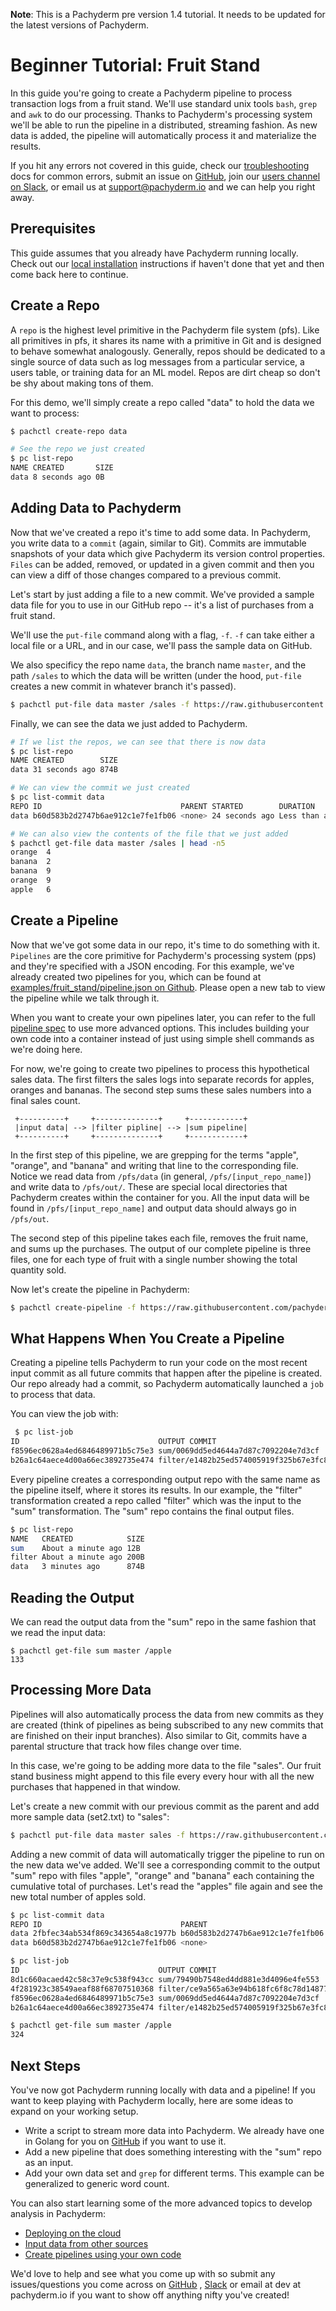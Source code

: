 **Note**: This is a Pachyderm pre version 1.4 tutorial.  It needs to be updated for the latest versions of Pachyderm.

# Beginner Tutorial: Fruit Stand

In this guide you're going to create a Pachyderm pipeline to process
transaction logs from a fruit stand. We'll use standard unix tools `bash`, `grep`
and `awk` to do our processing. Thanks to Pachyderm's processing system we'll
be able to run the pipeline in a distributed, streaming fashion. As new data is
added, the pipeline will automatically process it and materialize the results.

If you hit any errors not covered in this guide, check our [troubleshooting](http://docs.pachyderm.io/en/v1.7.3/managing_pachyderm/general_troubleshooting.html) docs for common errors, submit an issue on [GitHub](https://github.com/pachyderm/pachyderm), join our [users channel on Slack](http://pachyderm-users.slack.com), or email us at [support@pachyderm.io](mailto:support@pachyderm.io) and we can help you right away.

## Prerequisites

This guide assumes that you already have Pachyderm running locally. Check out our [local installation](http://docs.pachyderm.io/en/v1.7.3/getting_started/local_installation.html) instructions if haven't done that yet and then come back here to continue.


## Create a Repo

A `repo` is the highest level primitive in the Pachyderm file system (pfs). Like all primitives in pfs, it shares its name with a primitive in Git and is designed to behave somewhat analogously. Generally, repos should be dedicated to a single source of data such as log messages from a particular service, a users table, or training data for an ML model. Repos are dirt cheap so don't be shy about making tons of them.

For this demo, we'll simply create a repo called
"data" to hold the data we want to process:

```sh
$ pachctl create-repo data

# See the repo we just created
$ pc list-repo
NAME CREATED       SIZE 
data 8 seconds ago 0B   
```

## Adding Data to Pachyderm

Now that we've created a repo it's time to add some data. In Pachyderm, you write data to a `commit` (again, similar to Git). Commits are immutable snapshots of your data which give Pachyderm its version control properties. `Files` can be added, removed, or updated in a given commit and then you can view a diff of those changes compared to a previous commit.

Let's start by just adding a file to a new commit. We've provided a sample data file for you to use in our GitHub repo -- it's a list of purchases from a fruit stand.

We'll use the `put-file` command along with a flag, `-f`. `-f` can take either a local file or a URL, and in our case, we'll pass the sample data on GitHub.

 We also specificy the repo name `data`, the branch name `master`, and the path `/sales` to which the data will be written  (under the hood, `put-file` creates a new commit in whatever branch it's passed).

```sh
$ pachctl put-file data master /sales -f https://raw.githubusercontent.com/pachyderm/pachyderm/v1.7.3/doc/examples/fruit_stand/set1.txt
```

Finally, we can see the data we just added to Pachyderm.
```sh
# If we list the repos, we can see that there is now data
$ pc list-repo
NAME CREATED        SIZE 
data 31 seconds ago 874B 

# We can view the commit we just created
$ pc list-commit data
REPO ID                               PARENT STARTED        DURATION           SIZE 
data b60d583b2d2747b6ae912c1e7fe1fb06 <none> 24 seconds ago Less than a second 874B 

# We can also view the contents of the file that we just added
$ pachctl get-file data master /sales | head -n5
orange	4
banana	2
banana	9
orange	9
apple	6
```

## Create a Pipeline

Now that we've got some data in our repo, it's time to do something with it.
`Pipelines` are the core primitive for Pachyderm's processing system (pps) and
they're specified with a JSON encoding. For this example, we've already created two pipelines for you, which can be found at [examples/fruit_stand/pipeline.json on Github](https://github.com/pachyderm/pachyderm/blob/v1.7.3/doc/examples/fruit_stand/pipeline.json). Please open a new tab to view the pipeline while we talk through it.

When you want to create your own pipelines later, you can refer to the full [pipeline spec](http://docs.pachyderm.io/en/v1.7.3/reference/pipeline_spec.html) to use more advanced options. This includes building your own code into a container instead of just using simple shell commands as we're doing here.

For now, we're going to create two pipelines to process this hypothetical sales data. The first filters the sales logs into separate records for apples, oranges and bananas. The second step sums these sales numbers into a final sales count.

```
 +----------+     +--------------+     +------------+
 |input data| --> |filter pipline| --> |sum pipeline|
 +----------+     +--------------+     +------------+
```

In the first step of this pipeline, we are grepping for the terms "apple", "orange", and "banana" and writing that line to the corresponding file. Notice we read data from `/pfs/data` (in general, `/pfs/[input_repo_name]`) and write data to `/pfs/out/`. These are special local directories that Pachyderm creates within the container for you. All the input data will be found in `/pfs/[input_repo_name]` and output data should always go in `/pfs/out`.

The second step of this pipeline takes each file, removes the fruit name, and sums up the purchases. The output of our complete pipeline is three files, one for each type of fruit with a single number showing the total quantity sold.

Now let's create the pipeline in Pachyderm:

```sh
$ pachctl create-pipeline -f https://raw.githubusercontent.com/pachyderm/pachyderm/v1.7.3/doc/examples/fruit_stand/pipeline.json
```

## What Happens When You Create a Pipeline

Creating a pipeline tells Pachyderm to run your code on the most recent input commit as all future commits that happen after the pipeline is created. Our repo already had a commit, so Pachyderm automatically launched a `job` to process that data.

You can view the job with:

```sh
 $ pc list-job
ID                               OUTPUT COMMIT                           STARTED        DURATION  RESTART PROGRESS  DL   UL   STATE            
f8596ec0628a4ed6846489971b5c75e3 sum/0069dd5ed4644a7d87c7092204e7d3cf    21 seconds ago 5 seconds 0       3 + 0 / 3 200B 12B  success 
b26a1c64aece4d00a66ec3892735e474 filter/e1482b25ed574005919f325b67e3fc8d 21 seconds ago 5 seconds 0       1 + 0 / 1 874B 200B success 
```

Every pipeline creates a corresponding output repo with the same name as the pipeline itself, where it stores its results. In our example, the "filter" transformation created a repo called "filter" which was the input to the "sum" transformation. The "sum" repo contains the final output files.

```sh
$ pc list-repo
NAME   CREATED            SIZE 
sum    About a minute ago 12B  
filter About a minute ago 200B 
data   3 minutes ago      874B 
```

## Reading the Output

 We can read the output data from the "sum" repo in the same fashion that we read the input data:

```
$ pachctl get-file sum master /apple
133
```

## Processing More Data

Pipelines will also automatically process the data from new commits as they are created (think of pipelines as being subscribed to any new commits that are finished on their input branches). Also similar to Git, commits have a parental structure that track how files change over time.

In this case, we're going to be adding more data to the file "sales". Our fruit stand business might append to this file every every hour with all the new purchases that happened in that window.

Let's create a new commit with our previous commit as the parent and add more sample data (set2.txt) to "sales":

```sh
$ pachctl put-file data master sales -f https://raw.githubusercontent.com/pachyderm/pachyderm/v1.7.3/doc/examples/fruit_stand/set2.txt
```

Adding a new commit of data will automatically trigger the pipeline to run on the new data we've added. We'll see a corresponding commit to the output "sum" repo with files "apple", "orange" and "banana" each containing the cumulative total of purchases. Let's read the "apples" file again and see the new total number of apples sold.

```sh
$ pc list-commit data
REPO ID                               PARENT                           STARTED        DURATION           SIZE     
data 2fbfec34ab534f869c343654a8c1977b b60d583b2d2747b6ae912c1e7fe1fb06 1 minute ago   Less than a second 1.696KiB 
data b60d583b2d2747b6ae912c1e7fe1fb06 <none>                           1 minute ago   Less than a second 874B     

$ pc list-job
ID                               OUTPUT COMMIT                           STARTED        DURATION           RESTART PROGRESS  DL       UL   STATE            
8d1c660acaed42c58c37e9c538f943cc sum/79490b7548ed4dd881e3d4096e4fe553    54 seconds ago Less than a second 0       3 + 0 / 3 400B     12B  success 
4f281923c38549aeaf88f68707510368 filter/ce9a565a63e94b618fc6f8c78d148779 54 seconds ago Less than a second 0       1 + 0 / 1 1.696KiB 400B success 
f8596ec0628a4ed6846489971b5c75e3 sum/0069dd5ed4644a7d87c7092204e7d3cf    8 minutes ago  5 seconds          0       3 + 0 / 3 200B     12B  success 
b26a1c64aece4d00a66ec3892735e474 filter/e1482b25ed574005919f325b67e3fc8d 8 minutes ago  5 seconds          0       1 + 0 / 1 874B     200B success 

$ pachctl get-file sum master /apple
324
```

## Next Steps
You've now got Pachyderm running locally with data and a pipeline! If you want to keep playing with Pachyderm locally, here are some ideas to expand on your working setup.

  - Write a script to stream more data into Pachyderm. We already have one in Golang for you on [GitHub](https://github.com/pachyderm/pachyderm/tree/v1.7.3/doc/examples/fruit_stand/generate) if you want to use it.
  - Add a new pipeline that does something interesting with the "sum" repo as an input.
  - Add your own data set and `grep` for different terms. This example can be generalized to generic word count.

You can also start learning some of the more advanced topics to develop analysis in Pachyderm:

- [Deploying on the cloud](http://docs.pachyderm.io/en/v1.7.3/deployment/deploy_intro.html)
- [Input data from other sources](http://docs.pachyderm.io/en/v1.7.3/fundamentals/getting_data_into_pachyderm.html)
- [Create pipelines using your own code](http://docs.pachyderm.io/en/v1.7.3/fundamentals/creating_analysis_pipelines.html)

We'd love to help and see what you come up with so submit any issues/questions you come across on [GitHub](https://github.com/pachyderm/pachyderm) , [Slack](http://pachyderm-users.slack.com) or email at dev at pachyderm.io if you want to show off anything nifty you've created!
